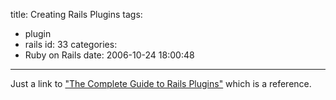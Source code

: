 title: Creating Rails Plugins
tags:
  - plugin
  - rails
id: 33
categories:
  - Ruby on Rails
date: 2006-10-24 18:00:48
---

Just a link to ["The Complete Guide to Rails Plugins"](http://nubyonrails.com/articles/2006/05/04/the-complete-guide-to-rails-plugins-part-i) which is a reference.